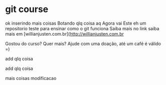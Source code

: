 # git course

ok
inserindo mais coisas
Botando qlq coisa aq
   Agora vai
Este eh um repositorio teste para ensinar como o git funciona
Saiba mais no link
saiba mais em [willianjusten.com.br](http://willianjusten.com.br

Gostou do curso? Quer mais? Ajude com uma doação, até um café é válido =)

add qlq coisa

add qlq coisa


mais coisas
modificacao
